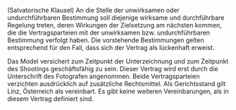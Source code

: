 (Salvatorische Klausel) An die Stelle der unwirksamen
oder undurchführbaren Bestimmung soll diejenige wirksame und
durchführbare Regelung treten, deren Wirkungen der Zielsetzung am
nächsten kommen, die die Vertragsparteien mit der unwirksamen bzw.
undurchführbaren Bestimmung verfolgt haben. Die vorstehende
Bestimmungen gelten entsprechend für den Fall, dass sich der Vertrag
als lückenhaft erweist.

Das Model versichert zum Zeitpunkt der Unterzeichnung und zum Zeitpunkt
des Shootings geschäftsfähig zu sein. Dieser Vertrag wird erst durch die
Unterschrift des Fotografen angenommen. Beide Vertragsparteien
verzichten ausdrücklich auf zusätzliche Rechtsmittel. Als Gerichtsstand
gilt Linz, Österreich als vereinbart. Es gibt keine weiteren
Vereinbarungen, als in diesem Vertrag definiert sind.
